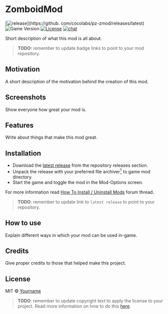 # ZomboidMod

[![release](https://img.shields.io/github/v/release/cocolabs/pz-zmod)](https://github.
com/cocolabs/pz-zmod/releases/latest) ![Game Version](https://img.shields.io/badge/PZ%20Version-IWBUMS%3A%2041.47-red) [![License](https://img.shields.io/github/license/yooksi/pz-zmod)](https://mit-license.org/) [![chat](https://img.shields.io/discord/717757483376050203?color=7289DA)](https://discord.gg/vCeydWCbd9)

Short description of what this mod is all about.

> **TODO:** remember to update badge links to point to your mod repository.

## Motivation

A short description of the motivation behind the creation of this mod.

## Screenshots

Show everyone how great your mod is.

## Features

Write about things that make this mod great.

## Installation

- Download the [latest release](https://github.com/yooksi/pz-zmod/releases/latest) from the repository releases section.
- Unpack the release with your preferred file archiver[<sup>?</sup>](a "rar, zip, 7zip, etc.") to game mod directory.
- Start the game and toggle the mod in the Mod-Options screen.

For more information read [How To Install / Uninstall Mods](https://theindiestone.com/forums/index.php?/topic/1395-how-to-install-uninstall-mods/) forum thread.

> **TODO**: remember to update link to `latest release` to point to your repository.

## How to use
Explain different ways in which your mod can be used in-game.

## Credits

Give proper credits to those that helped make this project.

## License

MIT © [Yourname](https://github.com/cocolabs)

> **TODO**: remember to update copyright text to apply the license to your project.
> Read more information on how to do this [here](https://github.com/cocolabs/pz-zmod#license).
